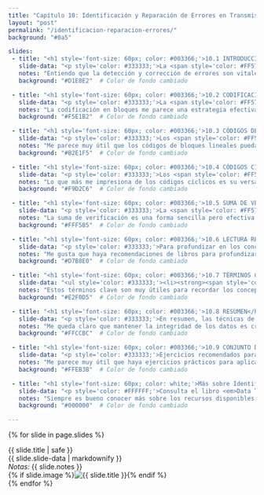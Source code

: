 ```yaml
---
title: "Capítulo 10: Identificación y Reparación de Errores en Transmisiones de Datos y Redes"
layout: "post"
permalink: "/identificacion-reparacion-errores/"
background: "#0a5"

slides:
 - title: "<h1 style='font-size: 60px; color: #003366;'>10.1 INTRODUCCIÓN</h1>"
   slide-data: "<p style='color: #333333;'>La <span style='color: #FF5733; font-weight: bold;'>identificación</span> y <span style='color: #FF5733; font-weight: bold;'>reparación</span> de errores son componentes cruciales en la transmisión de datos. Estos errores pueden ocurrir debido a <span style='color: #FF5733; font-weight: bold;'>interferencias</span>, ruido o fallos en el hardware, comprometiendo la precisión de la información. Los sistemas de comunicación actuales implementan diversas técnicas para mitigar y corregir estos errores, asegurando así una transmisión fiable de los datos.</p>"
   notes: "Entiendo que la detección y corrección de errores son vitales para mantener la integridad de los datos durante su transmisión. Me parece fascinante cómo diferentes factores pueden introducir errores y cómo hay sistemas diseñados para detectarlos y corregirlos."
   background: "#D1E8E2"  # Color de fondo cambiado

 - title: "<h1 style='font-size: 60px; color: #003366;'>10.2 CODIFICACIÓN EN BLOQUES</h1>"
   slide-data: "<p style='color: #333333;'>La <span style='color: #FF5733; font-weight: bold;'>codificación en bloques</span> implica dividir los datos en segmentos de longitud fija, aplicando un método de codificación que facilita la identificación y corrección de errores en cada segmento. <strong>Ejemplo</strong>: Al transmitir datos binarios a través de un sistema de comunicación, los segmentos de bits pueden organizarse en grupos de 8 bits con un <span style='color: #FF5733; font-weight: bold;'>bit de paridad</span> añadido. Si un bit se altera, la paridad permite detectar el error con facilidad.</p>"
   notes: "La codificación en bloques me parece una estrategia efectiva, ya que permite manejar los datos en partes más pequeñas y manejables. La idea de utilizar un bit de paridad es interesante porque es una solución simple pero efectiva para detectar errores en la transmisión."
   background: "#F5E1B2"  # Color de fondo cambiado

 - title: "<h1 style='font-size: 60px; color: #003366;'>10.3 CÓDIGOS DE BLOQUES LINEALES</h1>"
   slide-data: "<p style='color: #333333;'>Los <span style='color: #FF5733; font-weight: bold;'>códigos de bloques lineales</span> son un tipo de codificación donde los datos se estructuran en formas algebraicas que simplifican la identificación y reparación de errores. <strong>Ejemplo</strong>: El <span style='color: #FF5733; font-weight: bold;'>Código de Hamming</span> (7,4) es capaz de corregir un solo bit erróneo en cada bloque de 7 bits, lo que resulta ideal para aplicaciones que requieren un nivel básico de corrección de errores, como en la memoria de computadoras.</p>"
   notes: "Me parece muy útil que los códigos de bloques lineales puedan corregir errores de manera automática. El Código de Hamming es un gran ejemplo de cómo se pueden aplicar conceptos matemáticos para resolver problemas prácticos en la transmisión de datos."
   background: "#B2E1F5"  # Color de fondo cambiado

 - title: "<h1 style='font-size: 60px; color: #003366;'>10.4 CÓDIGOS CÍCLICOS</h1>"
   slide-data: "<p style='color: #333333;'>Los <span style='color: #FF5733; font-weight: bold;'>códigos cíclicos</span> son una clase de códigos de bloques lineales en los que las combinaciones de bits se representan como polinomios. Los errores se detectan a través de la divisibilidad del polinomio resultante. <strong>Ejemplo</strong>: El <span style='color: #FF5733; font-weight: bold;'>CRC</span> (Comprobación de Redundancia Cíclica) es un código cíclico que verifica cambios en bloques de datos usando un polinomio generador. Es ampliamente utilizado en redes Ethernet y en sistemas de almacenamiento, como discos duros.</p>"
   notes: "Lo que más me impresiona de los códigos cíclicos es su versatilidad y cómo utilizan la matemática para asegurar la integridad de los datos. El CRC es especialmente interesante, ya que es una técnica eficiente y muy utilizada en el mundo real."
   background: "#F9D2C6"  # Color de fondo cambiado

 - title: "<h1 style='font-size: 60px; color: #003366;'>10.5 SUMA DE VERIFICACIÓN</h1>"
   slide-data: "<p style='color: #333333;'>La <span style='color: #FF5733; font-weight: bold;'>suma de verificación</span> consiste en agregar los bits de los datos y enviar este resultado al receptor. Este valor se utiliza para confirmar la integridad de la información recibida. <strong>Ejemplo</strong>: En las redes IP, cada paquete de datos incluye un campo de suma de verificación que permite al receptor comprobar si los datos llegaron correctamente y sin alteraciones.</p>"
   notes: "La suma de verificación es una forma sencilla pero efectiva de comprobar si los datos fueron alterados durante la transmisión. Es interesante ver cómo métodos tan simples pueden ser tan potentes para mantener la integridad de los datos."
   background: "#FFF5B5"  # Color de fondo cambiado

 - title: "<h1 style='font-size: 60px; color: #003366;'>10.6 LECTURA RECOMENDADA</h1>"
   slide-data: "<p style='color: #333333;'>Para profundizar en los conceptos de <span style='color: #FF5733; font-weight: bold;'>identificación y reparación de errores</span>, se sugiere revisar obras como '<span style='color: #FF5733; font-weight: bold;'>Data Communications and Networking</span>' de Behrouz Forouzan y '<span style='color: #FF5733; font-weight: bold;'>Error Control Coding</span>' de Shu Lin y Daniel Costello. Estos libros ofrecen una visión exhaustiva de los algoritmos, métodos y aplicaciones en sistemas de comunicación y redes.</p>"
   notes: "Me gusta que haya recomendaciones de libros para profundizar en el tema. Siempre es bueno contar con recursos adicionales que nos ayuden a entender mejor los conceptos técnicos."
   background: "#D7B8E0"  # Color de fondo cambiado

 - title: "<h1 style='font-size: 60px; color: #003366;'>10.7 TÉRMINOS CLAVE</h1>"
   slide-data: "<ul style='color: #333333;'><li><strong><span style='color: #FF5733;'>CRC:</span></strong> Comprobación de Redundancia Cíclica, una técnica de detección de errores que se basa en un polinomio generador.</li><li><strong><span style='color: #FF5733;'>Hamming:</span></strong> Código para la corrección de errores, especialmente efectivo en sistemas de almacenamiento.</li><li><strong><span style='color: #FF5733;'>Bit de Paridad:</span></strong> Bit adicional para verificar la integridad de los datos.</li><li><strong><span style='color: #FF5733;'>Checksum:</span></strong> Suma de control utilizada para identificar errores en bloques de datos.</li><li><strong><span style='color: #FF5733;'>Código de Convolución:</span></strong> Técnica para la corrección de errores en tiempo real utilizada en telecomunicaciones.</li></ul>"
   notes: "Estos términos clave son muy útiles para recordar los conceptos importantes que he aprendido. Cada uno juega un papel vital en la detección y corrección de errores en las comunicaciones."
   background: "#E2F0D5"  # Color de fondo cambiado

 - title: "<h1 style='font-size: 60px; color: #003366;'>10.8 RESUMEN</h1>"
   slide-data: "<p style='color: #333333;'>En resumen, las técnicas de identificación y reparación de errores son fundamentales para garantizar la <span style='color: #FF5733; font-weight: bold;'>integridad</span> y <span style='color: #FF5733; font-weight: bold;'>confiabilidad</span> en las transmisiones de datos. Cada técnica presenta ventajas y desventajas específicas, dependiendo del tipo de transmisión y el nivel de corrección necesario.</p>"
   notes: "Me queda claro que mantener la integridad de los datos es crucial en las comunicaciones modernas. La elección de la técnica de corrección de errores adecuada puede marcar una gran diferencia en la eficiencia de la transmisión."
   background: "#FFCCBC"  # Color de fondo cambiado

 - title: "<h1 style='font-size: 60px; color: #003366;'>10.9 CONJUNTO DE PRÁCTICAS</h1>"
   slide-data: "<p style='color: #333333;'>Ejercicios recomendados para aplicar lo aprendido:<ul><li><strong>Práctica 1:</strong> Implementar un <span style='color: #FF5733; font-weight: bold;'>código de paridad</span> en un conjunto de datos y evaluar su efectividad en la detección de errores de un solo bit.</li><li><strong>Práctica 2:</strong> Crear un algoritmo <span style='color: #FF5733; font-weight: bold;'>CRC</span> y probarlo en diferentes tipos de datos binarios para identificar errores en la transmisión.</li><li><strong>Práctica 3:</strong> Aplicar un <span style='color: #FF5733; font-weight: bold;'>código de Hamming</span> en un sistema de transmisión para corregir errores y validar la precisión de los datos recibidos.</li></ul></p>"
   notes: "Me parece muy útil que haya ejercicios prácticos para aplicar lo que he aprendido. La práctica es una excelente manera de reforzar el conocimiento y entender mejor cómo funcionan estas técnicas en la vida real."
   background: "#FFEB3B"  # Color de fondo cambiado

 - title: "<h1 style='font-size: 60px; color: white;'>Más sobre Identificación y Reparación de Errores</h1>"
   slide-data: "<p style='color: #FFFFFF;'>Consulta el libro <em>Data Telecommunications</em> para explorar en profundidad cada tipo de medio de transmisión, sus características técnicas y aplicaciones prácticas en redes de comunicación actuales.</p>"
   notes: "Siempre es bueno conocer más sobre los recursos disponibles que pueden enriquecer mi aprendizaje sobre las telecomunicaciones."
   background: "#000000"  # Color de fondo cambiado

---
```


{% for slide in page.slides %}                 
<section data-background="{% if slide.image %}{{slide.image}}{% elsif slide.background %}{{slide.background}}{% else %}{{page.background}}{% endif %}">
        <div>{{ slide.title | safe }}</div>
        <div>{{ slide.slide-data | markdownify }}</div>
        <div><em>Notas:</em> {{ slide.notes }}</div>
        {% if slide.image %}<img src="{{ slide.image }}" alt="{{ slide.title }}" style="max-width: 100%; height: auto;">{% endif %}
</section>               
{% endfor %}
